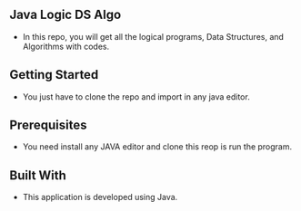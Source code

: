 ## Java Logic DS Algo
* In this repo, you will get all the logical programs, Data Structures, and Algorithms with codes.

## Getting Started
* You just have to clone the repo and import in any java editor.

## Prerequisites
* You need install any JAVA editor and clone this reop is run the program.

## Built With
* This application is developed using Java.
